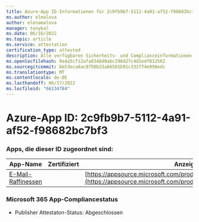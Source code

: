 ```yaml
---
title: Azure-App ID-Informationen für 2c9fb9b7-5112-4a91-af52-f98682bc7bf3
ms.author: elmalova
author: elenamalova
manager: tonybal
ms.date: 06/16/2022
ms.topic: article
ms.service: attestation
certification_type: attested
description: Alle verfügbaren Sicherheits- und Complianceinformationen für 2c9fb9b7-5112-4a91-af52-f98682bc7bf3.
ms.openlocfilehash: 9a4a5cf12afa0348d0abc298427c4d1edf812562
ms.sourcegitcommit: bb53eca8ac8750b33a86501b91c332f74e998edc
ms.translationtype: MT
ms.contentlocale: de-DE
ms.lasthandoff: 06/17/2022
ms.locfileid: "66134784"
---
```

# <a name="azure-app-id-2c9fb9b7-5112-4a91-af52-f98682bc7bf3"></a>Azure-App ID: 2c9fb9b7-5112-4a91-af52-f98682bc7bf3


### <a name="apps-associated-with-this-id"></a>Apps, die dieser ID zugeordnet sind:
| **App-Name** | **Zertifiziert** | **Anzeigen in AppSource** |
|--------------|---------------|-----------------------|
| [E-Mail-Raffinessen](../forward/emailgistics.emailgistics_shared_email.md) |  | [https://appsource.microsoft.com/product/office/emailgistics.emailgistics_shared_email](https://appsource.microsoft.com/product/office/emailgistics.emailgistics_shared_email) |

### <a name="microsoft-365-app-compliance-status"></a>Microsoft 365 App-Compliancestatus
- Publisher Attestaton-Status: Abgeschlossen
